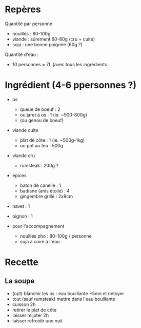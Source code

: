 # Repères
Quantité par personne
- nouilles  : 80-100g
- viande    : sûrement 60-80g (cru + cuite)
- soja      : une bonne poignée (60g ?)

Quantité d'eau :
- 10 personnes = 7L (avec tous les ingrédients

# Ingrédient (4-6 ppersonnes ?)
- os
    - queue de boeuf : 2
    - ou jaret à os  : 1 (ie. ~500-800g)
    - (ou genou de boeuf)
- viande cuite
    - plat de côte   : 1 (ie. ~500g-1kg)
    - ou pot au feu  : 500g
- viande cru
    * rumsteak       : 200g ?

- épices
    * baton de canelle      : 1
    * badiane (anis étoile) : 4
    * gingembre grillé      : 2x8cm

- navet     : 1
- oignon    : 1


- pour l'accompagnement
    - nouilles pho : 80-100g / personne
    - soja à cuire à l'eau

# Recette
## La soupe
- (opt) blanchir les os : eau bouillante ~5mn et netoyer
- tout (sauf rumsteak) mettre dans l'eau bouillante
- cuisson 2h
- retirer le plat de côte
- laisser mijoter 2h
- laisser refroidir une nuit

